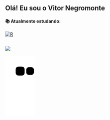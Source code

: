 ## Olá! Eu sou o Vitor Negromonte
#### 📚 Atualmente estudando:

[![R](https://img.shields.io/badge/R-20232A?style=for-the-badge&logo=R&logoColor=white)]()
<!--
[![Python](https://img.shields.io/badge/Python-20232A?style=for-the-badge&logo=Python&logoColor=white)]()
[![C](https://img.shields.io/badge/C-20232A?style=for-the-badge&logo=C&logoColor=white)]()
[![C++](https://img.shields.io/badge/C++-20232A?style=for-the-badge&logo=Cplusplus&logoColor=white)]()
-->

## 
<div align="left">
  <a href="https://github.com/vitornegromonte">
  <img height="170em" src="https://github-readme-stats.vercel.app/api?username=vitornegromonte&show_icons=true&theme=github_dark&hide_border=true&include_all_commits=true&count_private=true"/>
  
  
  ![Snake animation](https://github.com/vitornegromonte/vitornegromonte/blob/output/github-contribution-grid-snake.svg)
